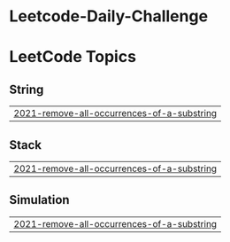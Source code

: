 # Leetcode-Daily-Challenge
<!---LeetCode Topics Start-->
# LeetCode Topics
## String
|  |
| ------- |
| [2021-remove-all-occurrences-of-a-substring](https://github.com/Hariom-sharma01/Leetcode-Daily-Challenge/tree/master/2021-remove-all-occurrences-of-a-substring) |
## Stack
|  |
| ------- |
| [2021-remove-all-occurrences-of-a-substring](https://github.com/Hariom-sharma01/Leetcode-Daily-Challenge/tree/master/2021-remove-all-occurrences-of-a-substring) |
## Simulation
|  |
| ------- |
| [2021-remove-all-occurrences-of-a-substring](https://github.com/Hariom-sharma01/Leetcode-Daily-Challenge/tree/master/2021-remove-all-occurrences-of-a-substring) |
<!---LeetCode Topics End-->